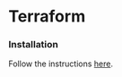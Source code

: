 # Terraform

### Installation

Follow the instructions [here](https://developer.hashicorp.com/terraform/tutorials/aws-get-started/install-cli).

